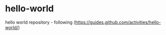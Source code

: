 # hello-world
hello world repository - following (https://guides.github.com/activities/hello-world/)
